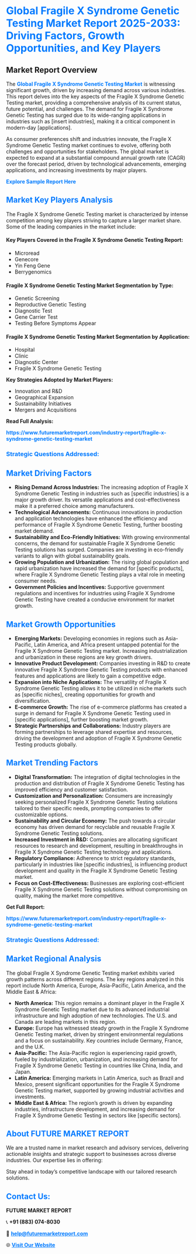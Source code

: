 <h1 style="color: #007BFF;">Global Fragile X Syndrome Genetic Testing Market Report 2025-2033: Driving Factors, Growth Opportunities, and Key Players</h1>

<section id="overview">
<h2>Market Report Overview</h2>
<p>The <a href="https://www.futuremarketreport.com/industry-report/fragile-x-syndrome-genetic-testing-market" style="color: #007BFF; text-decoration: none;"><strong>Global Fragile X Syndrome Genetic Testing Market</strong></a> is witnessing significant growth, driven by increasing demand across various industries. This report delves into the key aspects of the Fragile X Syndrome Genetic Testing market, providing a comprehensive analysis of its current status, future potential, and challenges. The demand for Fragile X Syndrome Genetic Testing has surged due to its wide-ranging applications in industries such as [insert industries], making it a critical component in modern-day [applications].</p>
<p>As consumer preferences shift and industries innovate, the Fragile X Syndrome Genetic Testing market continues to evolve, offering both challenges and opportunities for stakeholders. The global market is expected to expand at a substantial compound annual growth rate (CAGR) over the forecast period, driven by technological advancements, emerging applications, and increasing investments by major players.</p>
</section>

<section id="overview">
<p><a href="https://www.futuremarketreport.com/request-sample/reportId=123645" style="color: #007BFF; text-decoration: none;"><strong>Explore Sample Report Here</strong></a></p>
</section>

<section id="key-players">
<h2 style="color: #007BFF;">Market Key Players Analysis</h2>
<p>The Fragile X Syndrome Genetic Testing market is characterized by intense competition among key players striving to capture a larger market share. Some of the leading companies in the market include:</p>
<h4>Key Players Covered in the Fragile X Syndrome Genetic Testing Report:</h4>
<ul><li>Microread</li><li>Genecore</li><li>Yin Feng Gene</li><li>Berrygenomics</li></ul>
<h4>Fragile X Syndrome Genetic Testing Market Segmentation by Type:</h4>
<ul><li>Genetic Screening</li><li>Reproductive Genetic Testing</li><li>Diagnostic Test</li><li>Gene Carrier Test</li><li>Testing Before Symptoms Appear</li></ul>

<h4>Fragile X Syndrome Genetic Testing Market Segmentation by Application:</h4>
<ul><li>Hospital</li><li>Clinic</li><li>Diagnostic Center</li><li>Fragile X Syndrome Genetic Testing</li></ul>
<p><strong>Key Strategies Adopted by Market Players:</strong></p>
<ul>
<li>Innovation and R&D</li>
<li>Geographical Expansion</li>
<li>Sustainability Initiatives</li>
<li>Mergers and Acquisitions</li>
</ul>
</section>

<section>
<p><strong>Read Full Analysis: </strong></p><a href="https://www.futuremarketreport.com/industry-report/fragile-x-syndrome-genetic-testing-market" style="color: #007BFF; text-decoration: none;"><strong>https://www.futuremarketreport.com/industry-report/fragile-x-syndrome-genetic-testing-market</strong></a>
<h3 style="color: #007BFF;">Strategic Questions Addressed:</h3>
</section>

<section id="driving-factors">
<h2 style="color: #007BFF;">Market Driving Factors</h2>
<ul>
<li><strong>Rising Demand Across Industries:</strong> The increasing adoption of Fragile X Syndrome Genetic Testing in industries such as [specific industries] is a major growth driver. Its versatile applications and cost-effectiveness make it a preferred choice among manufacturers.</li>
<li><strong>Technological Advancements:</strong> Continuous innovations in production and application technologies have enhanced the efficiency and performance of Fragile X Syndrome Genetic Testing, further boosting market demand.</li>
<li><strong>Sustainability and Eco-Friendly Initiatives:</strong> With growing environmental concerns, the demand for sustainable Fragile X Syndrome Genetic Testing solutions has surged. Companies are investing in eco-friendly variants to align with global sustainability goals.</li>
<li><strong>Growing Population and Urbanization:</strong> The rising global population and rapid urbanization have increased the demand for [specific products], where Fragile X Syndrome Genetic Testing plays a vital role in meeting consumer needs.</li>
<li><strong>Government Policies and Incentives:</strong> Supportive government regulations and incentives for industries using Fragile X Syndrome Genetic Testing have created a conducive environment for market growth.</li>
</ul>
</section>

<section id="growth-opportunities">
<h2 style="color: #007BFF;">Market Growth Opportunities</h2>
<ul>
<li><strong>Emerging Markets:</strong> Developing economies in regions such as Asia-Pacific, Latin America, and Africa present untapped potential for the Fragile X Syndrome Genetic Testing market. Increasing industrialization and urbanization in these regions are key growth drivers.</li>
<li><strong>Innovative Product Development:</strong> Companies investing in R&D to create innovative Fragile X Syndrome Genetic Testing products with enhanced features and applications are likely to gain a competitive edge.</li>
<li><strong>Expansion into Niche Applications:</strong> The versatility of Fragile X Syndrome Genetic Testing allows it to be utilized in niche markets such as [specific niches], creating opportunities for growth and diversification.</li>
<li><strong>E-commerce Growth:</strong> The rise of e-commerce platforms has created a surge in demand for Fragile X Syndrome Genetic Testing used in [specific applications], further boosting market growth.</li>
<li><strong>Strategic Partnerships and Collaborations:</strong> Industry players are forming partnerships to leverage shared expertise and resources, driving the development and adoption of Fragile X Syndrome Genetic Testing products globally.</li>
</ul>
</section>

<section id="trending-factors">
<h2 style="color: #007BFF;">Market Trending Factors</h2>
<ul>
<li><strong>Digital Transformation:</strong> The integration of digital technologies in the production and distribution of Fragile X Syndrome Genetic Testing has improved efficiency and customer satisfaction.</li>
<li><strong>Customization and Personalization:</strong> Consumers are increasingly seeking personalized Fragile X Syndrome Genetic Testing solutions tailored to their specific needs, prompting companies to offer customizable options.</li>
<li><strong>Sustainability and Circular Economy:</strong> The push towards a circular economy has driven demand for recyclable and reusable Fragile X Syndrome Genetic Testing solutions.</li>
<li><strong>Increased Investment in R&D:</strong> Companies are allocating significant resources to research and development, resulting in breakthroughs in Fragile X Syndrome Genetic Testing technology and applications.</li>
<li><strong>Regulatory Compliance:</strong> Adherence to strict regulatory standards, particularly in industries like [specific industries], is influencing product development and quality in the Fragile X Syndrome Genetic Testing market.</li>
<li><strong>Focus on Cost-Effectiveness:</strong> Businesses are exploring cost-efficient Fragile X Syndrome Genetic Testing solutions without compromising on quality, making the market more competitive.</li>
</ul>
</section>

<section>
<p><strong>Get Full Report: </strong></p><a href="https://www.futuremarketreport.com/industry-report/fragile-x-syndrome-genetic-testing-market" style="color: #007BFF; text-decoration: none;"><strong>https://www.futuremarketreport.com/industry-report/fragile-x-syndrome-genetic-testing-market</strong></a>
<h3 style="color: #007BFF;">Strategic Questions Addressed:</h3>
</section>


<section id="regional-analysis">
<h2 style="color: #007BFF;">Market Regional Analysis</h2>
<p>The global Fragile X Syndrome Genetic Testing market exhibits varied growth patterns across different regions. The key regions analyzed in this report include North America, Europe, Asia-Pacific, Latin America, and the Middle East & Africa:</p>
<ul>
<li><strong>North America:</strong> This region remains a dominant player in the Fragile X Syndrome Genetic Testing market due to its advanced industrial infrastructure and high adoption of new technologies. The U.S. and Canada are leading markets in this region.</li>
<li><strong>Europe:</strong> Europe has witnessed steady growth in the Fragile X Syndrome Genetic Testing market, driven by stringent environmental regulations and a focus on sustainability. Key countries include Germany, France, and the U.K.</li>
<li><strong>Asia-Pacific:</strong> The Asia-Pacific region is experiencing rapid growth, fueled by industrialization, urbanization, and increasing demand for Fragile X Syndrome Genetic Testing in countries like China, India, and Japan.</li>
<li><strong>Latin America:</strong> Emerging markets in Latin America, such as Brazil and Mexico, present significant opportunities for the Fragile X Syndrome Genetic Testing market, supported by growing industrial activities and investments.</li>
<li><strong>Middle East & Africa:</strong> The region’s growth is driven by expanding industries, infrastructure development, and increasing demand for Fragile X Syndrome Genetic Testing in sectors like [specific sectors].</li>
</ul>
</section>

<footer>
<h2 style="color: #007BFF;">About FUTURE MARKET REPORT</h2>
<p>We are a trusted name in market research and advisory services, delivering actionable insights and strategic support to businesses across diverse industries. Our expertise lies in offering:</p>

<p>Stay ahead in today’s competitive landscape with our tailored research solutions.</p>

<h2 style="color: #007BFF;">Contact Us:</h2>
<p><strong>FUTURE MARKET REPORT</strong></p>
<p>📞 <strong>+91 (883) 074-8030</strong></p>
<p>📧 <strong><a href="mailto:help@futuremarketreport.com" style="color: #007BFF;">help@futuremarketreport.com</a></strong></p>
<p>🌐 <strong><a href="https://www.futuremarketreport.com/" style="color: #007BFF;">Visit Our Website</a></strong></p>
</footer>
